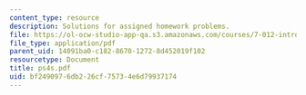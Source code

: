 ```yaml
---
content_type: resource
description: Solutions for assigned homework problems.
file: https://ol-ocw-studio-app-qa.s3.amazonaws.com/courses/7-012-introduction-to-biology-fall-2004/bf2490976db226cf75734e6d79937174_ps4s.pdf
file_type: application/pdf
parent_uid: 14091ba0-c182-8670-1272-8d452019f102
resourcetype: Document
title: ps4s.pdf
uid: bf249097-6db2-26cf-7573-4e6d79937174
---
```

